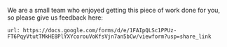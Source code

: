 We are a small team who enjoyed getting this piece of work done for you, so please give us feedback here:

```dashboard:open-url
url: https://docs.google.com/forms/d/e/1FAIpQLSc1PPUz-FT6PqyVtutTMkHE8PlYXYcorouVoKfsVjn7an5bCw/viewform?usp=share_link
```
